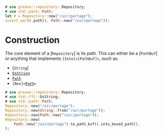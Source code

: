 ```rust
# use grease::repository::Repository;
# use std::path::Path;
let r = Repository::new("/usr/portage");
assert_eq!(r.path(), Path::new("/usr/portage"));
```

# Construction

The core element of a [`Repository`] is its path. This can either be a
[`PathBuf`] or anything that implements <code>[Into]\<[PathBuf]></code>,
such as:
* [`String`]
* [`OsString`](std::ffi::OsString)
* [`Path`](std::path::Path)
* <code>[Box]\<[Path](std::path::Path)></code>

```rust
# use grease::repository::Repository;
# use std::ffi::OsString;
# use std::path::Path;
Repository::new("/usr/portage");
Repository::new(String::from("/usr/portage"));
Repository::new(Path::new("/usr/portage"));
Repository::new(
    Path::new("/usr/portage").to_path_buf().into_boxed_path(),
);
```
